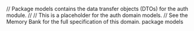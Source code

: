 // Package models contains the data transfer objects (DTOs) for the auth module.
//
// This is a placeholder for the auth domain models.
// See the Memory Bank for the full specification of this domain.
package models